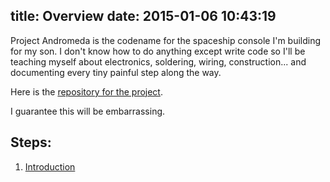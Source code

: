 title: Overview
date: 2015-01-06 10:43:19
---

Project Andromeda is the codename for the spaceship console I'm building for
my son. I don't know how to do anything except write code so I'll be teaching
myself about electronics, soldering, wiring, construction... and documenting
every tiny painful step along the way.

Here is the [repository for the project][repo].

I guarantee this will be embarrassing.

Steps:
------

  1. [Introduction][intro]

  [repo]: https://github.com/drhayes/andromeda
  [intro]: /project-andromeda/intro.html
